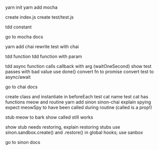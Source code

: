 yarn init
yarn add mocha

create index.js
create test/test.js

tdd constant

go to mocha docs

yarn add chai
rewrite test with chai

tdd function
tdd function with param

tdd async function calls callback with arg (waitOneSecond)
  show test passes with bad value
  use done()
  convert fn to promise
  convert test to async/await

go to chai docs

create class and instantiate in beforeEach
test cat name
test cat has functions meow and routine
yarn add sinon sinon-chai
explain spying
expect meowSpy to have been called during routine (called is a prop!)

stub meow to bark
show called still works

show stub needs restoring,  explain restoring stubs
use sinon.sandbox.create() and .restore() in global hooks; use sanbox

go to sinon docs
